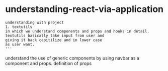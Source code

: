 # understanding-react-via-application

```
understanding with project
1. textutils
in which we understand components and props and hooks in detail.
textutils basically take input from user and
giving it back capitilize and in lower case 
as user want.
'''

```
understand the use of generic components by using navbar as a component and props.
definition of props

```
